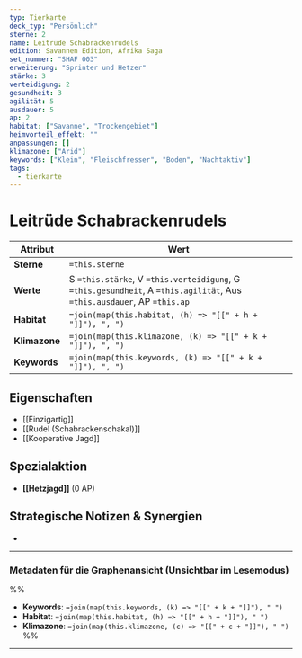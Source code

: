 ```yaml
---
typ: Tierkarte
deck_typ: "Persönlich"
sterne: 2
name: Leitrüde Schabrackenrudels
edition: Savannen Edition, Afrika Saga
set_nummer: "SHAF 003"
erweiterung: "Sprinter und Hetzer"
stärke: 3
verteidigung: 2
gesundheit: 3
agilität: 5
ausdauer: 5
ap: 2
habitat: ["Savanne", "Trockengebiet"]
heimvorteil_effekt: ""
anpassungen: []
klimazone: ["Arid"]
keywords: ["Klein", "Fleischfresser", "Boden", "Nachtaktiv"]
tags:
  - tierkarte
---
```


# Leitrüde Schabrackenrudels

| Attribut | Wert |
|---|---|
| **Sterne** | `=this.sterne` |
| **Werte** | S `=this.stärke`, V `=this.verteidigung`, G `=this.gesundheit`, A `=this.agilität`, Aus `=this.ausdauer`, AP `=this.ap` |
| **Habitat** | `=join(map(this.habitat, (h) => "[[" + h + "]]"), ", ")` |
| **Klimazone**| `=join(map(this.klimazone, (k) => "[[" + k + "]]"), ", ")` |
| **Keywords** | `=join(map(this.keywords, (k) => "[[" + k + "]]"), ", ")` |

## Eigenschaften

- [[Einzigartig]]
- [[Rudel (Schabrackenschakal)]]
- [[Kooperative Jagd]]


## Spezialaktion

- **[[Hetzjagd]]** (0 AP)

## Strategische Notizen & Synergien

-

---
### Metadaten für die Graphenansicht (Unsichtbar im Lesemodus)
%%
- **Keywords**: `=join(map(this.keywords, (k) => "[[" + k + "]]"), " ")`
- **Habitat**: `=join(map(this.habitat, (h) => "[[" + h + "]]"), " ")`
- **Klimazone**: `=join(map(this.klimazone, (c) => "[[" + c + "]]"), " ")`
%%
---